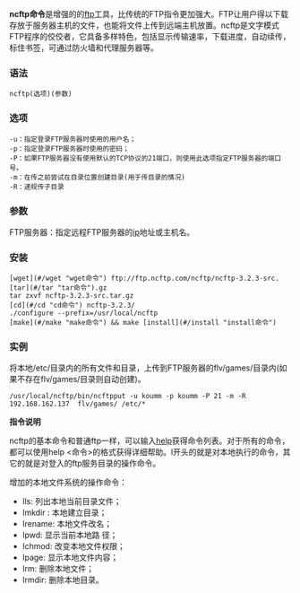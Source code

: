 **ncftp命令**是增强的的[ftp](#/ftp "ftp命令")工具，比传统的FTP指令更加强大。FTP让用户得以下载存放于服务器主机的文件，也能将文件上传到远端主机放置。ncftp是文字模式FTP程序的佼佼者，它具备多样特色，包括显示传输速率，下载进度，自动续传，标住书签，可通过防火墙和代理服务器等。

### 语法  

```
ncftp(选项)(参数)
```

### 选项  

```
-u：指定登录FTP服务器时使用的用户名；
-p：指定登录FTP服务器时使用的密码；
-P：如果FTP服务器没有使用默认的TCP协议的21端口，则使用此选项指定FTP服务器的端口号。
-m：在传之前尝试在目录位置创建目录(用于传目录的情况)
-R：递规传子目录
```

### 参数  

FTP服务器：指定远程FTP服务器的[ip](#/ip "ip命令")地址或主机名。

### 安装  

```
[wget](#/wget "wget命令") ftp://ftp.ncftp.com/ncftp/ncftp-3.2.3-src.[tar](#/tar "tar命令").gz
tar zxvf ncftp-3.2.3-src.tar.gz
[cd](#/cd "cd命令") ncftp-3.2.3/
./configure --prefix=/usr/local/ncftp
[make](#/make "make命令") && make [install](#/install "install命令")
```

### 实例  

将本地/etc/目录内的所有文件和目录，上传到FTP服务器的flv/games/目录内(如果不存在flv/games/目录则自动创建)。

```
/usr/local/ncftp/bin/ncftpput -u koumm -p koumm -P 21 -m -R 192.168.162.137  flv/games/ /etc/*
```

**指令说明**

ncftp的基本命令和普通ftp一样，可以输入[help](#/help "help命令")获得命令列表。对于所有的命令，都可以使用help <命令>的格式获得详细帮助。l开头的就是对本地执行的命令，其它的就是对登入的ftp服务目录的操作命令。

增加的本地文件系统的操作命令：

*   lls: 列出本地当前目录文件；
*   lmkdir : 本地建立目录；
*   lrename: 本地文件改名；
*   lpwd: 显示当前本地路 径；
*   lchmod: 改变本地文件权限；
*   lpage: 显示本地文件内容；
*   lrm: 删除本地文件；
*   lrmdir: 删除本地目录。